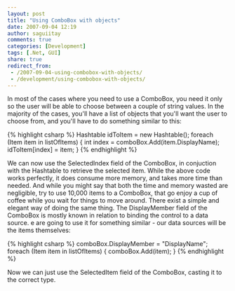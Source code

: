 ```yaml
---
layout: post
title: "Using ComboBox with objects"
date: 2007-09-04 12:19
author: saguiitay
comments: true
categories: [Development]
tags: [.Net, GUI]
share: true
redirect_from:
 - /2007-09-04-using-combobox-with-objects/
 - /development/using-combobox-with-objects/
---
```

In most of the cases where you need to use a ComboBox, you need it only so the user will be able to choose between a couple of string values. 
In the majority of the cases, you'll have a list of objects that you'll want the user to choose from, and you'll have to do something similar to this:

{% highlight csharp %}
Hashtable idToItem = new Hashtable();
foreach (Item item in listOfItems)
{
    int index = comboBox.Add(item.DisplayName);
    idToItem[index] = item;
}
{% endhighlight %}


We can now use the SelectedIndex field of the ComboBox, in conjuction with the Hashtable to retrieve the selected item. 
While the above code works perfectly, it does consume more memory, and takes more time than needed. 
And while you might say that both the time and memory wasted are negligible, try to use 10,000 items to a ComboBox, 
that go enjoy a cup of coffee while you wait for things to move around. There exist a simple and elegant way of doing the same thing. 
The DisplayMember field of the ComboBox is mostly known in relation to binding the control to a data source. 
e are going to use it for something similar - our data sources will be the items themselves:

{% highlight csharp %}
comboBox.DisplayMember = "DisplayName";
foreach (Item item in listOfItems)
{
    comboBox.Add(item);
}
{% endhighlight %}

Now we can just use the SelectedItem field of the ComboBox, casting it to the correct type.



